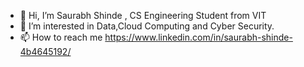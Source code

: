 - 👋 Hi, I’m Saurabh Shinde , CS Engineering Student from VIT 
- 👀 I’m interested in Data,Cloud Computing and Cyber Security.
- 📫 How to reach me https://www.linkedin.com/in/saurabh-shinde-4b4645192/

<!---
SSAnalyst/SSAnalyst is a ✨ special ✨ repository because its `README.md` (this file) appears on your GitHub profile.
You can click the Preview link to take a look at your changes.
--->
